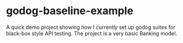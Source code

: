 # godog-baseline-example

A quick demo project showing how I currently set up godog suites for black-box style API testing. The project is a very basic Banking model.
